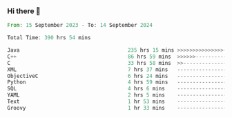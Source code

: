 ### Hi there 👋

<!--
**luoxuanzao/luoxuanzao** is a ✨ _special_ ✨ repository because its `README.md` (this file) appears on your GitHub profile.

Here are some ideas to get you started:

- 🔭 I’m currently working on ...
- 🌱 I’m currently learning ...
- 👯 I’m looking to collaborate on ...
- 🤔 I’m looking for help with ...
- 💬 Ask me about ...
- 📫 How to reach me: ...
- 😄 Pronouns: ...
- ⚡ Fun fact: ...
-->

<!--START_SECTION:waka-->

```rust
From: 15 September 2023 - To: 14 September 2024

Total Time: 390 hrs 54 mins

Java                                   235 hrs 15 mins >>>>>>>>>>>>>>>----------   60.16 %
C++                                    86 hrs 59 mins  >>>>>>-------------------   22.24 %
C                                      33 hrs 58 mins  >>-----------------------   08.69 %
XML                                    7 hrs 37 mins   -------------------------   01.95 %
ObjectiveC                             6 hrs 24 mins   -------------------------   01.64 %
Python                                 4 hrs 59 mins   -------------------------   01.28 %
SQL                                    4 hrs 6 mins    -------------------------   01.05 %
YAML                                   2 hrs 5 mins    -------------------------   00.53 %
Text                                   1 hr 53 mins    -------------------------   00.48 %
Groovy                                 1 hr 33 mins    -------------------------   00.40 %
```

<!--END_SECTION:waka-->